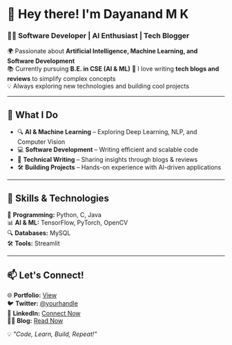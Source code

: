 # 👋 Hey there! I'm **Dayanand M K**  

### 🧑‍💻 Software Developer | AI Enthusiast | Tech Blogger  

🌍 Passionate about **Artificial Intelligence, Machine Learning, and Software Development**  
📚 Currently pursuing **B.E. in CSE (AI & ML)** 
📝 I love writing **tech blogs and reviews** to simplify complex concepts  
💡 Always exploring new technologies and building cool projects  

---

## 🚀 What I Do  

- 🔍 **AI & Machine Learning** – Exploring Deep Learning, NLP, and Computer Vision  
- 💻 **Software Development** – Writing efficient and scalable code  
- 📖 **Technical Writing** – Sharing insights through blogs & reviews  
- 🛠️ **Building Projects** – Hands-on experience with AI-driven applications  

---

## 🌟 Skills & Technologies  

🚀 **Programming:** Python, C, Java  
📊 **AI & ML:** TensorFlow, PyTorch, OpenCV  
🔍 **Databases:** MySQL  
🛠️ **Tools:** Streamlit  

---

## 📫 Let's Connect!  

🌐 **Portfolio:** [View](https://dayanand-mk.github.io/Portfolio/)  
🐦 **Twitter:** [@yourhandle](https://twitter.com/)  
💼 **LinkedIn:** [Connect Now](www.linkedin.com/in/dayanand-mk)  
✍🏻 **Blog:** [Read Now](https://tech-terminus.blogspot.com/)  

💡 _"Code, Learn, Build, Repeat!"_  


<!---
Dayanand-MK/Dayanand-MK is a ✨ special ✨ repository because its `README.md` (this file) appears on your GitHub profile.
You can click the Preview link to take a look at your changes.
--->
